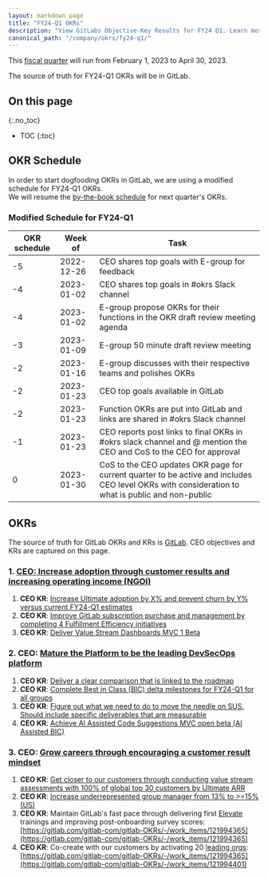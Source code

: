 ```yaml
---
layout: markdown_page
title: "FY24-Q1 OKRs"
description: "View GitLabs Objective-Key Results for FY24 Q1. Learn more here!"
canonical_path: "/company/okrs/fy24-q1/"
---
```


This [fiscal quarter](/handbook/finance/#fiscal-year) will run from February 1, 2023 to April 30, 2023.

The source of truth for FY24-Q1 OKRs will be in GitLab.

## On this page
{:.no_toc}

- TOC
{:toc}

## OKR Schedule

In order to start dogfooding OKRs in GitLab, we are using a modified schedule for FY24-Q1 OKRs.   
We will resume the [by-the-book schedule](/company/okrs/#okr-process-at-gitlab) for next quarter's OKRs.

### Modified Schedule for FY24-Q1

| OKR schedule | Week of | Task |
| ------ | ------ | ------ |
| -5 | 2022-12-26 | CEO shares top goals with E-group for feedback |
| -4 | 2023-01-02 | CEO shares top goals in #okrs Slack channel |
| -4 | 2023-01-02 | E-group propose OKRs for their functions in the OKR draft review meeting agenda |
| -3 | 2023-01-09 | E-group 50 minute draft review meeting | 
| -2 | 2023-01-16 | E-group discusses with their respective teams and polishes OKRs |
| -2 | 2023-01-23 | CEO top goals available in GitLab | 
| -2 | 2023-01-23 | Function OKRs are put into GitLab and links are shared in #okrs Slack channel |
| -1 | 2023-01-23 | CEO reports post links to final OKRs in #okrs slack channel and @ mention the CEO and CoS to the CEO for approval |
| 0  | 2023-01-30 | CoS to the CEO updates OKR page for current quarter to be active and includes CEO level OKRs with consideration to what is public and non-public |


## OKRs

The source of truth for GitLab OKRs and KRs is [GitLab](https://gitlab.com/gitlab-com/gitlab-OKRs/-/issues/?sort=created_date&state=opened&type%5B%5D=key_result&label_name%5B%5D=CEO%20OKR&first_page_size=20). CEO objectives and KRs are captured on this page. 

### 1. [CEO: Increase adoption through **customer results** and increasing operating income (NGOI)](https://gitlab.com/gitlab-com/gitlab-OKRs/-/work_items/121988141) 
1. **CEO KR**: [Increase Ultimate adoption by X% and prevent churn by Y% versus current FY24-Q1 estimates](https://gitlab.com/gitlab-com/gitlab-OKRs/-/work_items/121991849)
1. **CEO KR**: [Improve GitLab subscription purchase and management by completing 4 Fulfillment Efficiency initiatives](https://gitlab.com/gitlab-com/gitlab-OKRs/-/work_items/121991887)
1. **CEO KR**: [Deliver Value Stream Dashboards MVC 1 Beta](https://gitlab.com/gitlab-com/gitlab-OKRs/-/work_items/121991904)

### 2. CEO: [Mature the Platform to be the leading DevSecOps platform](https://gitlab.com/gitlab-com/gitlab-OKRs/-/work_items/121988427)
1. **CEO KR**: [Deliver a clear comparison that is linked to the roadmap](https://gitlab.com/gitlab-com/gitlab-OKRs/-/work_items/121992976)
1. **CEO KR**: [Complete Best in Class (BIC) delta milestones for FY24-Q1 for all groups](https://gitlab.com/gitlab-com/gitlab-OKRs/-/work_items/121993000)
1. **CEO KR**: [Figure out what we need to do to move the needle on SUS. Should include specific deliverables that are measurable](https://gitlab.com/gitlab-com/gitlab-OKRs/-/work_items/121993931)
1. **CEO KR**: [Achieve AI Assisted Code Suggestions MVC open beta (AI Assisted BIC)](https://gitlab.com/gitlab-com/gitlab-OKRs/-/work_items/121994196)

### 3. CEO: [Grow careers through encouraging a customer result mindset](https://gitlab.com/gitlab-com/gitlab-OKRs/-/work_items/121988698)
1. **CEO KR**: [Get closer to our customers through conducting value stream assessments with 100% of global top 30 customers by Ultimate ARR](https://gitlab.com/gitlab-com/gitlab-OKRs/-/work_items/121994290)
1. **CEO KR**: [Increase underrepresented group manager from 13% to >=15% (US)](https://gitlab.com/gitlab-com/gitlab-OKRs/-/work_items/123087603)
1. **CEO KR**: Maintain GitLab's fast pace through delivering first [Elevate](/handbook/people-group/learning-and-development/elevate/) trainings and improving post-onboarding survey scores: [https://gitlab.com/gitlab-com/gitlab-OKRs/-/work_items/121994365](https://gitlab.com/gitlab-com/gitlab-OKRs/-/work_items/121994365)
1. **CEO KR**: Co-create with our customers by activating 20 [leading orgs](/handbook/marketing/community-relations/leading-organizations): [https://gitlab.com/gitlab-com/gitlab-OKRs/-/work_items/121994365](https://gitlab.com/gitlab-com/gitlab-OKRs/-/work_items/121994401)
